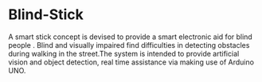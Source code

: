 # Blind-Stick
A smart stick concept is devised to provide a smart electronic aid for blind people . Blind and visually impaired find difficulties in detecting obstacles during walking in the street.The system is intended to provide artificial vision and object detection, real time assistance via making use of Arduino UNO.
